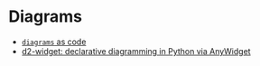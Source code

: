 # Diagrams

- [`diagrams` as code](https://diagrams.mingrammer.com/)
- [d2-widget: declarative diagramming in Python via AnyWidget](https://github.com/peter-gy/d2-widget)
